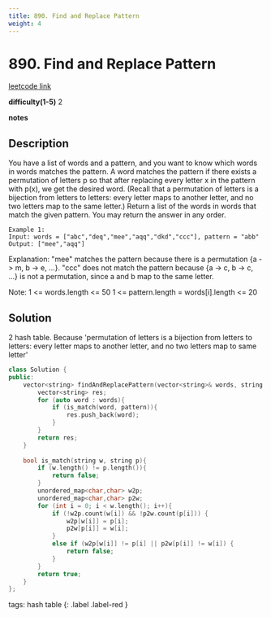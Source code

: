 ```yaml
---
title: 890. Find and Replace Pattern
weight: 4
---
```

# 890. Find and Replace Pattern
[leetcode link](https://leetcode.com/problems/find-and-replace-pattern/)

**difficulty(1-5)** 
2

**notes**   

## Description
You have a list of words and a pattern, and you want to know which words in words matches the pattern.
A word matches the pattern if there exists a permutation of letters p so that after replacing every letter x in the pattern with p(x), we get the desired word.
(Recall that a permutation of letters is a bijection from letters to letters: every letter maps to another letter, and no two letters map to the same letter.)
Return a list of the words in words that match the given pattern. 
You may return the answer in any order.
```
Example 1:
Input: words = ["abc","deq","mee","aqq","dkd","ccc"], pattern = "abb"
Output: ["mee","aqq"]
```
Explanation: "mee" matches the pattern because there is a permutation {a -> m, b -> e, ...}. 
"ccc" does not match the pattern because {a -> c, b -> c, ...} is not a permutation,
since a and b map to the same letter.

Note:
1 <= words.length <= 50
1 <= pattern.length = words[i].length <= 20


## Solution

2 hash table. Because 'permutation of letters is a bijection from letters to letters: every letter maps to another letter, and no two letters map to same letter'

```c++
class Solution {
public:
    vector<string> findAndReplacePattern(vector<string>& words, string pattern) {
        vector<string> res;
        for (auto word : words){
            if (is_match(word, pattern)){
                res.push_back(word);
            }
        }
        return res;
    }
    
    bool is_match(string w, string p){
        if (w.length() != p.length()){
            return false;
        }
        unordered_map<char,char> w2p;
        unordered_map<char,char> p2w;
        for (int i = 0; i < w.length(); i++){
            if (!w2p.count(w[i]) && !p2w.count(p[i])) {
                w2p[w[i]] = p[i];
                p2w[p[i]] = w[i];
            }
            else if (w2p[w[i]] != p[i] || p2w[p[i]] != w[i]) {
                return false;
            }
        }
        return true;
    }
};
```


tags:
hash table
{: .label .label-red }
